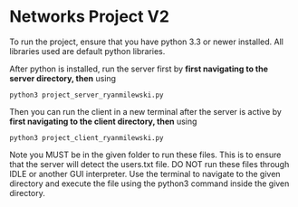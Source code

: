 # Networks Project V2

To run the project, ensure that you have python 3.3 or newer installed. All libraries used are default python libraries.

After python is installed, run the server first by **first navigating to the server directory, then** using

```python3 project_server_ryanmilewski.py```

Then you can run the client in a new terminal after the server is active by **first navigating to the client directory, then** using

```python3 project_client_ryanmilewski.py```

Note you MUST be in the given folder to run these files. This is to ensure that the server will detect the users.txt file. DO NOT run these files through IDLE or another GUI interpreter. Use the terminal to navigate to the given directory and execute the file using the python3 command inside the given directory.
